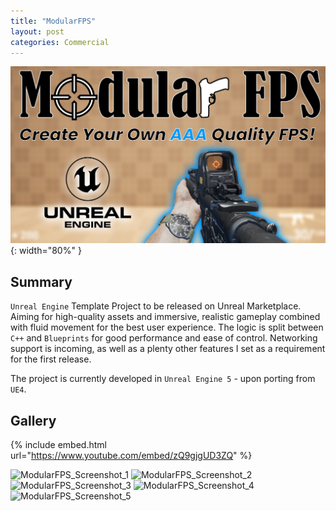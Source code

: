 ```yaml
---
title: "ModularFPS"
layout: post
categories: Commercial
---
```


![ModularFPS_Thumbnail](/assets/img/modularfps/modularfps_thumbnail.png){: width="80%" }


## Summary

`Unreal Engine` Template Project to be released on Unreal Marketplace. Aiming for high-quality assets and immersive, realistic gameplay combined with fluid movement for the best user experience. The logic is split between `C++` and `Blueprints` for good performance and ease of control. Networking support is incoming, as well as a plenty other features I set as a requirement for the first release.

The project is currently developed in `Unreal Engine 5` - upon porting from `UE4`.

## Gallery

{% include embed.html url="https://www.youtube.com/embed/zQ9gjgUD3ZQ" %}

![ModularFPS_Screenshot_1](/assets/img/modularfps/Screenshot_1.png)
![ModularFPS_Screenshot_2](/assets/img/modularfps/Screenshot_2.png)
![ModularFPS_Screenshot_3](/assets/img/modularfps/Screenshot_3.png)
![ModularFPS_Screenshot_4](/assets/img/modularfps/Screenshot_4.png)
![ModularFPS_Screenshot_5](/assets/img/modularfps/Screenshot_5.png)
